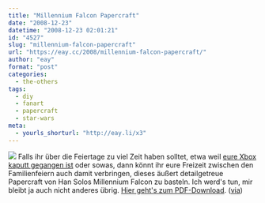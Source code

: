 ```yaml
---
title: "Millennium Falcon Papercraft"
date: "2008-12-23"
datetime: "2008-12-23 02:01:21"
id: "4527"
slug: "millennium-falcon-papercraft"
url: "https://eay.cc/2008/millennium-falcon-papercraft/"
author: "eay"
format: "post"
categories:
  - the-others
tags:
  - diy
  - fanart
  - papercraft
  - star-wars
meta:
  - yourls_shorturl: "http://eay.li/x3"
---
```


![](/uploads/2008/mfpapercraft.jpg) Falls ihr über die Feiertage zu viel Zeit haben solltet, etwa weil [eure Xbox kaputt gegangen ist](//eay.cc/2008/error-74/) oder sowas, dann könnt ihr eure Freizeit zwischen den Familienfeiern auch damit verbringen, dieses äußert detailgetreue Papercraft von Han Solos Millennium Falcon zu basteln. Ich werd's tun, mir bleibt ja auch nicht anderes übrig. [Hier geht's zum PDF-Download](http://www7a.biglobe.ne.jp/~sf-papercraft/Gallery/Falcon/Falcon.html). ([via](http://www.vectorvault.com/2008/12/18/free-vector-download-papercraft-millennium-falcon/))
